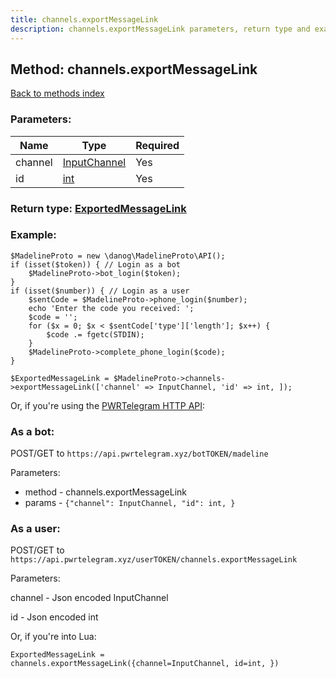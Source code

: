 ```yaml
---
title: channels.exportMessageLink
description: channels.exportMessageLink parameters, return type and example
---
```

## Method: channels.exportMessageLink  
[Back to methods index](index.md)


### Parameters:

| Name     |    Type       | Required |
|----------|---------------|----------|
|channel|[InputChannel](../types/InputChannel.md) | Yes|
|id|[int](../types/int.md) | Yes|


### Return type: [ExportedMessageLink](../types/ExportedMessageLink.md)

### Example:


```
$MadelineProto = new \danog\MadelineProto\API();
if (isset($token)) { // Login as a bot
    $MadelineProto->bot_login($token);
}
if (isset($number)) { // Login as a user
    $sentCode = $MadelineProto->phone_login($number);
    echo 'Enter the code you received: ';
    $code = '';
    for ($x = 0; $x < $sentCode['type']['length']; $x++) {
        $code .= fgetc(STDIN);
    }
    $MadelineProto->complete_phone_login($code);
}

$ExportedMessageLink = $MadelineProto->channels->exportMessageLink(['channel' => InputChannel, 'id' => int, ]);
```

Or, if you're using the [PWRTelegram HTTP API](https://pwrtelegram.xyz):

### As a bot:

POST/GET to `https://api.pwrtelegram.xyz/botTOKEN/madeline`

Parameters:

* method - channels.exportMessageLink
* params - `{"channel": InputChannel, "id": int, }`



### As a user:

POST/GET to `https://api.pwrtelegram.xyz/userTOKEN/channels.exportMessageLink`

Parameters:

channel - Json encoded InputChannel

id - Json encoded int




Or, if you're into Lua:

```
ExportedMessageLink = channels.exportMessageLink({channel=InputChannel, id=int, })
```

